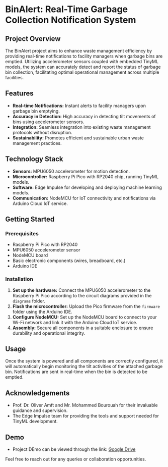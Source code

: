 # BinAlert: Real-Time Garbage Collection Notification System

## Project Overview
The BinAlert project aims to enhance waste management efficiency by providing real-time notifications to facility managers when garbage bins are emptied. Utilizing accelerometer sensors coupled with embedded TinyML models, the system can accurately detect and report the status of garbage bin collection, facilitating optimal operational management across multiple facilities.

## Features
- **Real-time Notifications:** Instant alerts to facility managers upon garbage bin emptying.
- **Accuracy in Detection:** High accuracy in detecting tilt movements of bins using accelerometer sensors.
- **Integration:** Seamless integration into existing waste management protocols without disruption.
- **Sustainability:** Promotes efficient and sustainable urban waste management practices.

## Technology Stack
- **Sensors:** MPU6050 accelerometer for motion detection.
- **Microcontroller:** Raspberry Pi Pico with RP2040 chip, running TinyML models.
- **Software:** Edge Impulse for developing and deploying machine learning models.
- **Communication:** NodeMCU for IoT connectivity and notifications via Arduino Cloud IoT service.

## Getting Started
### Prerequisites
- Raspberry Pi Pico with RP2040
- MPU6050 accelerometer sensor
- NodeMCU board
- Basic electronic components (wires, breadboard, etc.)
- Arduino IDE

### Installation
1. **Set up the hardware:** Connect the MPU6050 accelerometer to the Raspberry Pi Pico according to the circuit diagrams provided in the `diagrams` folder.
2. **Flash the microcontroller:** Upload the Pico firmware from the `firmware` folder using the Arduino IDE.
3. **Configure NodeMCU:** Set up the NodeMCU board to connect to your Wi-Fi network and link it with the Arduino Cloud IoT service.
4. **Assembly:** Secure all components in a suitable enclosure to ensure durability and operational integrity.

## Usage
Once the system is powered and all components are correctly configured, it will automatically begin monitoring the tilt activities of the attached garbage bin. Notifications are sent in real-time when the bin is detected to be emptied.


## Acknowledgements
- Prof. Dr. Oliver Amft and Mr. Mohammed Bourouah for their invaluable guidance and supervision.
- The Edge Impulse team for providing the tools and support needed for TinyML development.

## Demo
- Project DEmo can be viewed through the link: [Google Drive](https://drive.google.com/file/d/1sdM3bjLtpO-aVOasQOG5pRu-Pzt8wuOh/view?usp=sharing)

Feel free to reach out for any queries or collaboration opportunities.
